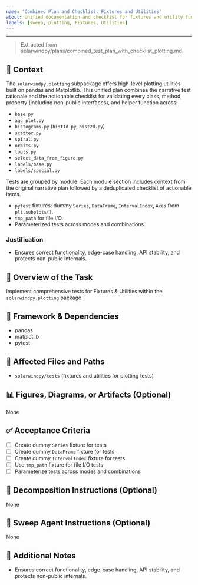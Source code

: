```yaml
---
name: 'Combined Plan and Checklist: Fixtures and Utilities'
about: Unified documentation and checklist for fixtures and utility functions supporting plotting tests.
labels: [sweep, plotting, Fixtures, Utilities]
---
```


______________________________________________________________________

> Extracted from solarwindpy/plans/combined_test_plan_with_checklist_plotting.md

## 🧠 Context

The `solarwindpy.plotting` subpackage offers high-level plotting utilities built on pandas
and Matplotlib. This unified plan combines the narrative test rationale and the
actionable checklist for validating every class, method, property (including non-public
interfaces), and helper function across:

- `base.py`
- `agg_plot.py`
- `histograms.py` (`hist1d.py`, `hist2d.py`)
- `scatter.py`
- `spiral.py`
- `orbits.py`
- `tools.py`
- `select_data_from_figure.py`
- `labels/base.py`
- `labels/special.py`

Tests are grouped by module. Each module section includes context from the original
narrative plan followed by a deduplicated checklist of actionable items.

- `pytest` fixtures: dummy `Series`, `DataFrame`, `IntervalIndex`, `Axes` from
  `plt.subplots()`.
- `tmp_path` for file I/O.
- Parameterized tests across modes and combinations.

### Justification

- Ensures correct functionality, edge-case handling, API stability, and protects
  non-public internals.

## 🎯 Overview of the Task

Implement comprehensive tests for Fixtures & Utilities within the `solarwindpy.plotting` package.

## 🔧 Framework & Dependencies

- pandas
- matplotlib
- pytest

## 📂 Affected Files and Paths

- `solarwindpy/tests` (fixtures and utilities for plotting tests)

## 📊 Figures, Diagrams, or Artifacts (Optional)

None

## ✅ Acceptance Criteria

- [ ] Create dummy `Series` fixture for tests
- [ ] Create dummy `DataFrame` fixture for tests
- [ ] Create dummy `IntervalIndex` fixture for tests
- [ ] Use `tmp_path` fixture for file I/O tests
- [ ] Parameterize tests across modes and combinations

## 🧩 Decomposition Instructions (Optional)

None

## 🤖 Sweep Agent Instructions (Optional)

None

## 💬 Additional Notes

- Ensures correct functionality, edge-case handling, API stability, and protects
  non-public internals.
